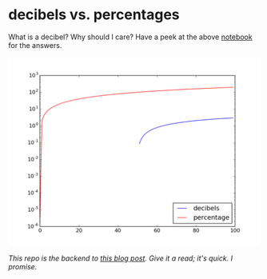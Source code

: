 # decibels vs. percentages

What is a decibel? Why should I care? Have a peek at the above <a href="dB-vs-perc.ipynb">notebook</a> for the answers.

<img src="log_plot.png">

<i>This repo is the backend to <a href="">this blog post</a>. Give it a read; it's quick. I promise.</i>
